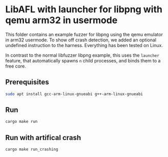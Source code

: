 # LibAFL with launcher for libpng with qemu arm32 in usermode

This folder contains an example fuzzer for libpng using the qemu emulator in arm32 usermode.
To show off crash detection, we added an optional undefined instruction to the harness.
Everything has been tested on Linux.

In contrast to the normal libfuzzer libpng example, this uses the `launcher` feature, that automatically spawns `n` child processes, and binds them to a free core.

## Prerequisites
```bash
sudo apt install gcc-arm-linux-gnueabi g++-arm-linux-gnueabi
```

## Run

```bash
cargo make run
```

## Run with artifical crash

```bash
cargo make run_crashing
```
